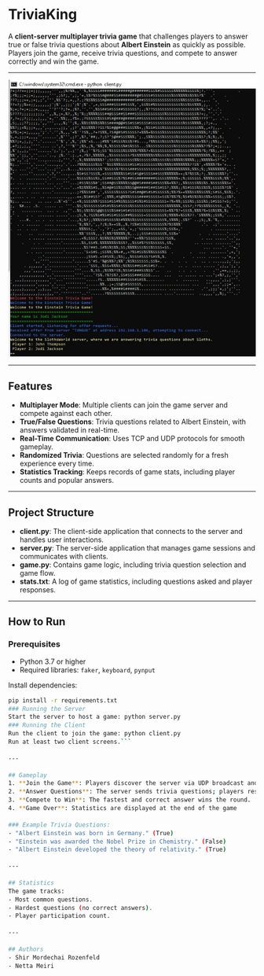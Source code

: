 # TriviaKing

A **client-server multiplayer trivia game** that challenges players to answer true or false trivia questions about **Albert Einstein** as quickly as possible. Players join the game, receive trivia questions, and compete to answer correctly and win the game.

---

![Game Banner](Screenshot.jpg)

---

## Features

- **Multiplayer Mode**: Multiple clients can join the game server and compete against each other.
- **True/False Questions**: Trivia questions related to Albert Einstein, with answers validated in real-time.
- **Real-Time Communication**: Uses TCP and UDP protocols for smooth gameplay.
- **Randomized Trivia**: Questions are selected randomly for a fresh experience every time.
- **Statistics Tracking**: Keeps records of game stats, including player counts and popular answers.

---

## Project Structure

- **client.py**: The client-side application that connects to the server and handles user interactions.  
- **server.py**: The server-side application that manages game sessions and communicates with clients.  
- **game.py**: Contains game logic, including trivia question selection and game flow.  
- **stats.txt**: A log of game statistics, including questions asked and player responses.  

---

## How to Run

### Prerequisites
- Python 3.7 or higher
- Required libraries: `faker`, `keyboard`, `pynput`

Install dependencies:
```bash
pip install -r requirements.txt
### Running the Server
Start the server to host a game: python server.py
### Running the Client
Run the client to join the game: python client.py
Run at least two client screens.```

---

## Gameplay
1. **Join the Game**: Players discover the server via UDP broadcast and connect using TCP.
2. **Answer Questions**: The server sends trivia questions; players respond with "True" (T, Y, 1) or "False" (F, N, 0).
3. **Compete to Win**: The fastest and correct answer wins the round.
4. **Game Over**: Statistics are displayed at the end of the game

### Example Trivia Questions:
- "Albert Einstein was born in Germany." (True)
- "Einstein was awarded the Nobel Prize in Chemistry." (False)
- "Albert Einstein developed the theory of relativity." (True)

---

## Statistics
The game tracks:
- Most common questions.
- Hardest questions (no correct answers).
- Player participation count.

---

## Authors
- Shir Mordechai Rozenfeld
- Netta Meiri
